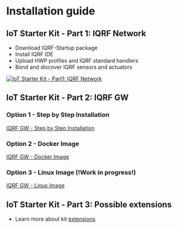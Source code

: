 # Installation guide

## IoT Starter Kit - Part 1: IQRF Network

* Download IQRF-Startup package
* Install IQRF IDE
* Upload HWP profiles and IQRF standard handlers
* Bond and discover IQRF sensors and actuators

[![IoT Starter Kit - Part1: IQRF Network](https://img.youtube.com/vi/zOiRGo4ZIyo/0.jpg)](https://www.youtube.com/watch?v=zOiRGo4ZIyo "IoT Starter Kit - Part1: IQRF Network")

## IoT Starter Kit - Part 2: IQRF GW

### Option 1 - Step by Step Installation

[IQRF GW - Step by Step Installation](https://github.com/iqrfsdk/iot-starter-kit/tree/master/install/GW-SbS-INSTALL.md)

### Option 2 - Docker Image

[IQRF GW - Docker Image](https://github.com/iqrfsdk/iot-starter-kit/tree/master/install/GW-D-IMAGE.md)

### Option 3 - Linux Image (!Work in progress!)

[IQRF GW - Linux Image](https://github.com/iqrfsdk/iot-starter-kit/tree/master/install/GW-L-IMAGE.md)

## IoT Starter Kit - Part 3: Possible extensions

* Learn more about kit [extensions](https://github.com/iqrfsdk/iot-starter-kit/tree/master/extensions)

